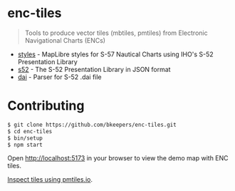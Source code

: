# enc-tiles

> Tools to produce vector tiles (mbtiles, pmtiles) from Electronic Navigational Charts (ENCs)

- [styles](./packages/styles/) - MapLibre styles for S-57 Nautical Charts using IHO's S-52 Presentation Library
- [s52](./packages/s52/) - The S-52 Presentation Library in JSON format
- [dai](./packages/dai/) - Parser for S-52 .dai file

# Contributing

```sh
$ git clone https://github.com/bkeepers/enc-tiles.git
$ cd enc-tiles
$ bin/setup
$ npm start
```

Open [http://localhost:5173](http://localhost:5173) in your browser to view the demo map with ENC tiles.

[Inspect tiles using pmtiles.io](https://pmtiles.io/#url=https%3A%2F%2Fpub-0b8220da652f4a95a2293d0f61351a33.r2.dev%2Fnoaa.pmtiles&map=3.05/39.23/-73.65&inspectFeatures=true).
